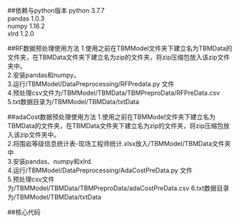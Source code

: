 ##依赖与python版本 
python 3.7.7  
pandas 1.0.3  
numpy 1.16.2  
xlrd 1.2.0

##RF数据预处理使用方法
1.使用之前在TBMModel文件夹下建立名为TBMData的文件夹，在TBMData文件夹下建立名为zip的文件夹，将zip压缩包放入该zip文件夹中。  
2.安装pandas和numpy。  
3.运行/TBMModel/DataPreprocessing/RFPredata.py 文件  
4.预处理csv文件为/TBMModel/TBMData/TBMPreproData/RFPreData.csv  
5.txt数据目录为/TBMModel/TBMData/txtData

##adaCost数据预处理使用方法
1.使用之前在TBMModel文件夹下建立名为TBMData的文件夹，在TBMData文件夹下建立名为zip的文件夹，将zip压缩包放入该zip文件夹中。   
2.将围岩等级信息统计表-现场工程师统计.xlsx放入/TBMModel/TBMData文件夹中   
3.安装pandas、numpy和xlrd.  
4.运行/TBMModel/DataPreprocessing/AdaCostPreData.py 文件  
5.预处理csv文件为/TBMModel/TBMData/TBMPreproData/adaCostPreData.csv
6.txt数据目录为/TBMModel/TBMData/txtData

##核心代码

	